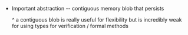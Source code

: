 * Important abstraction -- contiguous memory blob that persists

  ^ a contiguous blob is really useful for flexibility but is incredibly weak for using types for verification / formal methods

  